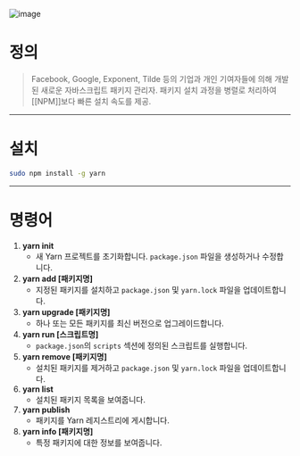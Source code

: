 ![image](https://encrypted-tbn0.gstatic.com/images?q=tbn:ANd9GcTxpDmD0f7s8mJg2i7syO163PeVAbml6tsu4A&s)

# 정의

> Facebook, Google, Exponent, Tilde 등의 기업과 개인 기여자들에 의해 개발된 새로운 자바스크립트 패키지 관리자.
> 패키지 설치 과정을 병렬로 처리하여 [[NPM]]보다 빠른 설치 속도를 제공.

---
# 설치

```bash
sudo npm install -g yarn
```

---
# 명령어

1. **yarn init**
     - 새 Yarn 프로젝트를 초기화합니다. `package.json` 파일을 생성하거나 수정합니다.
2. **yarn add [패키지명]**
     - 지정된 패키지를 설치하고 `package.json` 및 `yarn.lock` 파일을 업데이트합니다.
3. **yarn upgrade [패키지명]**
     - 하나 또는 모든 패키지를 최신 버전으로 업그레이드합니다.
4. **yarn run [스크립트명]**
     - `package.json`의 `scripts` 섹션에 정의된 스크립트를 실행합니다.
5. **yarn remove [패키지명]**
     - 설치된 패키지를 제거하고 `package.json` 및 `yarn.lock` 파일을 업데이트합니다.
6. **yarn list**
     - 설치된 패키지 목록을 보여줍니다.
7. **yarn publish**
     - 패키지를 Yarn 레지스트리에 게시합니다.
8. **yarn info [패키지명]**
     - 특정 패키지에 대한 정보를 보여줍니다.